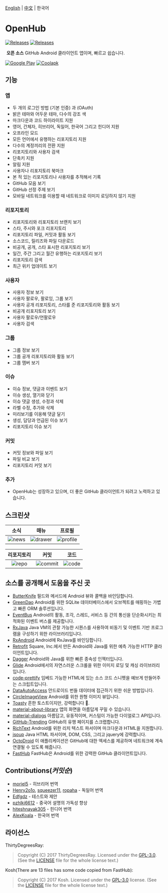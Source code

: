 [English](/README.md) | [中文](/README-cn.md) | 한국어
# OpenHub 
[![Releases](https://img.shields.io/badge/android-5.0%2B-brightgreen.svg)](https://www.coolapk.com/apk/com.thirtydegreesray.openhub)
[![Releases](https://img.shields.io/github/release/ThirtyDegreesRay/OpenHub.svg)](https://github.com/ThirtyDegreesRay/OpenHub/releases/latest)

  **오픈 소스** GitHub Android 클라이언트 앱이며, 빠르고 쉽습니다.

[![Google Play](https://raw.githubusercontent.com/ThirtyDegreesRay/OpenHub/master/art/google_play.png?raw=true)](https://play.google.com/store/apps/details?id=com.thirtydegreesray.openhub)
[![Coolapk](https://raw.githubusercontent.com/ThirtyDegreesRay/OpenHub/master/art/coolapk.png?raw=true)](https://www.coolapk.com/apk/com.thirtydegreesray.openhub)

## 기능

### 앱
* 두 개의 로그인 방법 (기본 인증) 과 (OAuth)
* 밝은 테마와 어두운 테마, 다수의 강조 색
* 마크다운과 코드 하이라이트 지원
* 영어, 간체자, 히브리어, 독일어, 한국어 그리고 힌디어 지원
* 오프라인 모드
* 모든 언어에서 유행하는 리포지토리 지원
* 다수의 계정끼리의 전환 지원
* 리포지토리와 사용자 검색
* 단축키 지원
* 알림 지원
* 사용자나 리포지토리 북마크
* 본 적 있는 리포지토리나 사용자를 추적해서 기록
* GitHub 모음 보기
* GitHub 선정 주제 보기
* 모바일 네트워크를 이용할 때 네트워크로 이미지 로딩하지 않기 지원

### 리포지토리
* 리포지토리와 리포지토리 브랜치 보기
* 스타, 주시와 포크 리포지토리
* 리포지토리 파일, 커밋과 활동 보기
* 소스코드, 릴리즈와 파일 다운로드
* 비공개, 공개, 스타 표시한 리포지토리 보기
* 일간, 주간 그리고 월간 유행하는 리포지토리 보기
* 리포지토리 검색
* 최근 위키 업데이트 보기

### 사용자
* 사용자 정보 보기
* 사용자 팔로우, 팔로잉, 그룹 보기
* 사용자 공개 리포지토리, 스타를 준 리포지토리와 활동 보기
* 비공개 리포지토리 보기
* 사용자 팔로우/언팔로우
* 사용자 검색

### 그룹
* 그룹 정보 보기
* 그룹 공개 리포지토리와 활동 보기
* 그룹 맴버 보기

### 이슈
* 이슈 정보, 댓글과 이벤트 보기
* 이슈 생성, 열기와 닫기
* 이슈 댓글 생성, 수정과 삭제
* 라벨 수정, 추가와 삭제
* 미리보기를 이옹해 댓글 달기
* 생성, 담당과 언급된 이슈 보기
* 리포지토리 이슈 보기

### 커밋
* 커밋 정보와 파일 보기
* 파일 비교 보기
* 리포지토리 커밋 보기

### 추가
* OpenHub는 성장하고 있으며, 더 좋은 GitHub 클라이언트가 되려고 노력하고 있습니다.

## 스크린샷

| 소식 | 매뉴 | 프로필 |
|:-:|:-:|:-:|
| ![news](https://raw.githubusercontent.com/ThirtyDegreesRay/OpenHub/master/art/news.png?raw=true) | ![drawer](https://raw.githubusercontent.com/ThirtyDegreesRay/OpenHub/master/art/drawer.png?raw=true) | ![profile](https://raw.githubusercontent.com/ThirtyDegreesRay/OpenHub/master/art/profile.png?raw=true) |

| 리포지토리 | 커밋 | 코드 |
|:-:|:-:|:-:|
| ![repo](https://raw.githubusercontent.com/ThirtyDegreesRay/OpenHub/master/art/repo.png?raw=true) | ![commit](https://raw.githubusercontent.com/ThirtyDegreesRay/OpenHub/master/art/commit.png?raw=true) | ![code](https://raw.githubusercontent.com/ThirtyDegreesRay/OpenHub/master/art/code.png?raw=true) |

## 소스를 공개해서 도움을 주신 곳

* [ButterKnife](https://github.com/JakeWharton/butterknife) 필드와 메서드에 Android 뷰와 콜백을 바인딩합니다.
* [GreenDao](https://github.com/greenrobot/greenDAO) Android를 위한 SQLite 데이터베이스에서 오브젝트를 매핑하는 가볍고 빠른 ORM 솔루션입니다.
* [EventBus](https://github.com/greenrobot/EventBus) Android의 활동, 조각, 스레드, 서비스 등 간의 통신을 단순화시키는 최적화된 이벤트 버스를 제공합니다.
* [RxJava](https://github.com/ReactiveX/RxJava) Java VM의 관찰 가능한 시퀀스를 사용하여 비동기 및 이벤트 기반 프로그램을 구성하기 위한 라이브러리입니다.
* [RxAndroid](https://github.com/ReactiveX/RxAndroid) Android에 RxJava를 바인딩합니다.
* [Retrofit](https://github.com/square/retrofit) Square, Inc.에서 만든 Android와 Java를 위한 예측 가능한 HTTP 클라이언트입니다.
* [Dagger](https://github.com/google/dagger) Android와 Java를 위한 빠른 종속성 인젝터입니다. 
* [Glide](https://github.com/bumptech/glide) Android에서의 자연스러운 스크롤을 위한 이미지 로딩 및 캐싱 라이브러리입니다.
* [code-prettify](https://github.com/google/code-prettify) 임베드 가능한 HTML에 있는 소스 코드 스니펫을 예브게 만들어주는 스크립트입니다.
* [DataAutoAccess](https://github.com/ThirtyDegreesRay/DataAutoAccess) 안드로이드 번들 데이터에 접근하기 위한 쉬운 방법입니다.
* [CircleImageView](https://github.com/hdodenhof/CircleImageView) Android를 위한 원형 이미지 뷰입니다.
* [Toasty](https://github.com/GrenderG/Toasty) 흔한 토스트이지만, 강력합니다 💪.
* [material-about-library](https://github.com/daniel-stoneuk/material-about-library) 앱의 화면을 아름답게 꾸밀 수 있습니다.
* [material-dialogs](https://github.com/afollestad/material-dialogs) 아름답고, 유동적이며, 커스텀이 가능한 다이얼로그 API입니다.
* [GitHub-Trending](https://github.com/thedillonb/GitHub-Trending) GitHub의 유행 페이지를 스크랩합니다.
* [RichText](https://github.com/zzhoujay/RichText) Android를 위한 리치 텍스트 파서이며 마크다운과 HTML을 지원합니다.
* [jsoup](https://github.com/jhy/jsoup) Java HTML 파서이며, DOM, CSS, 그리고 jquery에 강력합니다.
* [OctoDroid](https://github.com/slapperwan/gh4a) 이 애플리케이션은 GitHub에 대한 엑세스를 제공하며 네트워크에 계속 연결될 수 있도록 해줍니다.
* [FastHub](https://github.com/k0shk0sh/FastHub) FastHub은 Android를 위한 강력한 GitHub 클라이언트입니다.

## Contributions(*커밋순*)
* [moriel5](https://github.com/moriel5) - 히브리어 번역
* [Henry2o1o](https://github.com/Henry2o1o), [squeezer11](https://github.com/squeezer11), [ropaha](https://github.com/ropaha) - 독일어 번역
* [Edfgdz](https://github.com/Edfgdz) - 테스트와 제안
* [pzhlkj6612](https://github.com/pzhlkj6612) - 중국어 설명의 가독성 향상
* [hiteshnayak305](https://github.com/hiteshnayak305) - 힌디어 번역
* [AlexKoala](https://github.com/AlexKoala) - 한국어 번역

## 라이선스
ThirtyDegreesRay:
> Copyright (C) 2017 ThirtyDegreesRay.
> Licensed under the [GPL-3.0](https://www.gnu.org/licenses/gpl.html).
> (See the [LICENSE](https://github.com/ThirtyDegreesRay/OpenHub/blob/master/LICENSE) file for the whole license text.)

Kosh(There are 13 files has some code copied from FastHub):
> Copyright (C) 2017 Kosh.
> Licensed under the [GPL-3.0](https://www.gnu.org/licenses/gpl.html) license.
> (See the [LICENSE](https://github.com/k0shk0sh/FastHub/blob/master/LICENSE) file for the whole license text.)
